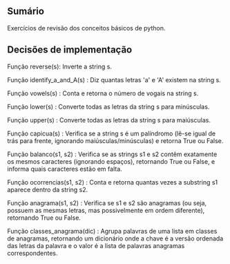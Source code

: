 ## Sumário 
Exercícios de revisão dos conceitos básicos de python.

## Decisões de implementação

Função reverse(s): Inverte a string s.

Função identify_a_and_A(s) : Diz quantas letras 'a' e 'A' existem na string s.

Função vowels(s) : Conta e retorna o número de vogais na string s.

Função lower(s) : Converte todas as letras da string s para minúsculas.

Função upper(s) : Converte todas as letras da string s para maiúsculas.

Função capicua(s) : Verifica se a string s é um palíndromo (lê-se igual de trás para frente, ignorando maiúsculas/minúsculas) e retorna True ou False.

Função balanco(s1, s2) : Verifica se as strings s1 e s2 contêm exatamente os mesmos caracteres (ignorando espaços), retornando True ou False, e informa quais caracteres estão em falta.

Função ocorrencias(s1, s2) : Conta e retorna quantas vezes a substring s1 aparece dentro da string s2.

Função anagrama(s1, s2) : Verifica se s1 e s2 são anagramas (ou seja, possuem as mesmas letras, mas possivelmente em ordem diferente), retornando True ou False.

Função classes_anagrama(dic) : Agrupa palavras de uma lista em classes de anagramas, retornando um dicionário onde a chave é a versão ordenada das letras da palavra e o valor é a lista de palavras anagramas correspondentes.